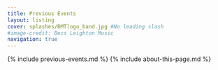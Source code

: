 ```yaml
---
title: Previous Events
layout: listing 
cover: splashes/BMTlogo_band.jpg #No leading slash
#image-credit: Becs Leighton Music
navigation: true
---
```


{% include previous-events.md %}
{% include about-this-page.md %}